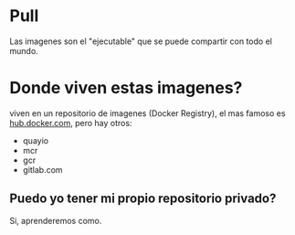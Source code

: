 # Pull


Las imagenes son el "ejecutable" que se puede compartir con todo el mundo.


# Donde viven estas imagenes? 

viven en un repositorio de imagenes (Docker Registry), el mas famoso es [hub.docker.com](https://hub.docker.com/), pero hay otros:

- quayio
- mcr
- gcr
- gitlab.com


## Puedo yo tener mi propio repositorio privado?

Si, aprenderemos como.